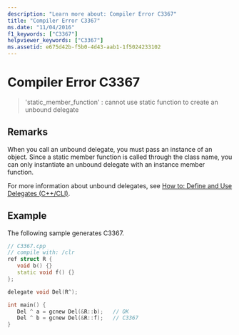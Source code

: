 ```yaml
---
description: "Learn more about: Compiler Error C3367"
title: "Compiler Error C3367"
ms.date: "11/04/2016"
f1_keywords: ["C3367"]
helpviewer_keywords: ["C3367"]
ms.assetid: e675d42b-f5b0-4d43-aab1-1f5024233102
---
```

# Compiler Error C3367

> 'static_member_function' : cannot use static function to create an unbound delegate

## Remarks

When you call an unbound delegate, you must pass an instance of an object. Since a static member function is called through the class name, you can only instantiate an unbound delegate with an instance member function.

For more information about unbound delegates, see [How to: Define and Use Delegates (C++/CLI)](../../dotnet/how-to-define-and-use-delegates-cpp-cli.md).

## Example

The following sample generates C3367.

```cpp
// C3367.cpp
// compile with: /clr
ref struct R {
   void b() {}
   static void f() {}
};

delegate void Del(R^);

int main() {
   Del ^ a = gcnew Del(&R::b);   // OK
   Del ^ b = gcnew Del(&R::f);   // C3367
}
```
